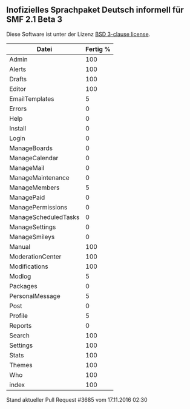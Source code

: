 <h2>Inofizielles Sprachpaket Deutsch informell für SMF 2.1 Beta 3</h2>

Diese Software ist unter der Lizenz [BSD 3-clause license](http://www.opensource.org/licenses/BSD-3-Clause).

Datei                  |Fertig %
----------------------|--------
Admin                 | 100
Alerts                | 100
Drafts                | 100
Editor                | 100
EmailTemplates        | 5
Errors                | 0
Help                  | 0
Install               | 0
Login                 | 0
ManageBoards          | 0
ManageCalendar        | 0
ManageMail            | 0
ManageMaintenance     | 0
ManageMembers         | 5
ManagePaid            | 0
ManagePermissions     | 0
ManageScheduledTasks  | 0
ManageSettings        | 0
ManageSmileys         | 0
Manual                | 100
ModerationCenter      | 100
Modifications         | 100
Modlog                | 5
Packages              | 0
PersonalMessage       | 5
Post                  | 0
Profile               | 5
Reports               | 0
Search                | 100
Settings              | 100
Stats                 | 100
Themes                | 100
Who                   | 100
index                 | 100

Stand aktueller Pull Request #3685 vom 17.11.2016  02:30
